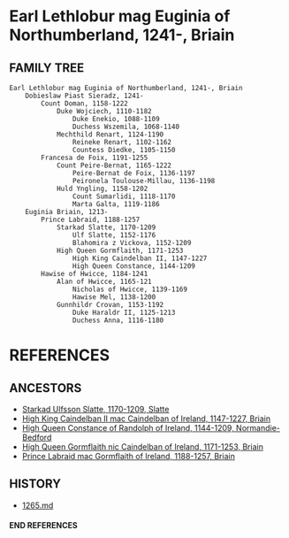 # Earl Lethlobur mag Euginia of Northumberland, 1241-, Briain

## FAMILY TREE 
```
Earl Lethlobur mag Euginia of Northumberland, 1241-, Briain
	Dobieslaw Piast Sieradz, 1241-
		Count Doman, 1158-1222	
			Duke Wojciech, 1110-1182
				Duke Enekio, 1088-1109
				Duchess Wszemila, 1068-1140
			Mechthild Renart, 1124-1190
				Reineke Renart, 1102-1162
				Countess Diedke, 1105-1150
		Francesa de Foix, 1191-1255
			Count Peire-Bernat, 1165-1222
				Peire-Bernat de Foix, 1136-1197
				Peironela Toulouse-Millau, 1136-1198
			Huld Yngling, 1158-1202
				Count Sumarlidi, 1118-1170
				Marta Galta, 1119-1186
	Euginia Briain, 1213-
        Prince Labraid, 1188-1257
            Starkad Slatte, 1170-1209
                Ulf Slatte, 1152-1176
                Blahomira z Vickova, 1152-1209
            High Queen Gormflaith, 1171-1253
                High King Caindelban II, 1147-1227
                High Queen Constance, 1144-1209
        Hawise of Hwicce, 1184-1241
            Alan of Hwicce, 1165-121
                Nicholas of Hwicce, 1139-1169
                Hawise Mel, 1138-1200
            Gunnhildr Crovan, 1153-1192
                Duke Haraldr II, 1125-1213
                Duchess Anna, 1116-1180

```


# REFERENCES

## ANCESTORS
* [Starkad Ulfsson Slatte, 1170-1209, Slatte](starkad_ulfsson_1170.md)
* [High King Caindelban II mac Caindelban of Ireland, 1147-1227, Briain](caindelban_ii_mac_caindelban_1147.md)
* [High Queen Constance of Randolph of Ireland, 1144-1209, Normandie-Bedford](constance_randolph_1144.md)
* [High Queen Gormflaith nic Caindelban of Ireland, 1171-1253, Briain](gormflaith_nic_caindelban_1171.md)
* [Prince Labraid mac Gormflaith of Ireland, 1188-1257, Briain](labraid_mac_gormflaith_1188.md)

## HISTORY
* [1265.md](../h/1265.md)
#### END REFERENCES